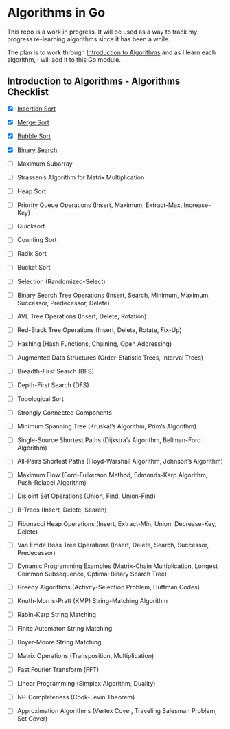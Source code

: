 # Algorithms in Go

This repo is a work in progress. It will be used as a way to track my progress re-learning algorithms since it has been a while. 

The plan is to work through [Introduction to Algorithms](https://a.co/d/gGKnQc8) and as I learn each algorithm, I will add it to this Go module.

## Introduction to Algorithms - Algorithms Checklist

- [x] [Insertion Sort](./insertion_sort.go)
- [x] [Merge Sort](./merge_sort.go)
- [x] [Bubble Sort](./bubble_sort.go)
- [x] [Binary Search](./binary_search.go)
- [ ] Maximum Subarray
- [ ] Strassen’s Algorithm for Matrix Multiplication
- [ ] Heap Sort
- [ ] Priority Queue Operations (Insert, Maximum, Extract-Max, Increase-Key)
- [ ] Quicksort
- [ ] Counting Sort
- [ ] Radix Sort
- [ ] Bucket Sort
- [ ] Selection (Randomized-Select)
- [ ] Binary Search Tree Operations (Insert, Search, Minimum, Maximum, Successor, Predecessor, Delete)
- [ ] AVL Tree Operations (Insert, Delete, Rotation)
- [ ] Red-Black Tree Operations (Insert, Delete, Rotate, Fix-Up)
- [ ] Hashing (Hash Functions, Chaining, Open Addressing)
- [ ] Augmented Data Structures (Order-Statistic Trees, Interval Trees)
- [ ] Breadth-First Search (BFS)
- [ ] Depth-First Search (DFS)
- [ ] Topological Sort
- [ ] Strongly Connected Components
- [ ] Minimum Spanning Tree (Kruskal’s Algorithm, Prim’s Algorithm)
- [ ] Single-Source Shortest Paths (Dijkstra’s Algorithm, Bellman-Ford Algorithm)
- [ ] All-Pairs Shortest Paths (Floyd-Warshall Algorithm, Johnson’s Algorithm)
- [ ] Maximum Flow (Ford-Fulkerson Method, Edmonds-Karp Algorithm, Push-Relabel Algorithm)
- [ ] Disjoint Set Operations (Union, Find, Union-Find)
- [ ] B-Trees (Insert, Delete, Search)
- [ ] Fibonacci Heap Operations (Insert, Extract-Min, Union, Decrease-Key, Delete)
- [ ] Van Emde Boas Tree Operations (Insert, Delete, Search, Successor, Predecessor)
- [ ] Dynamic Programming Examples (Matrix-Chain Multiplication, Longest Common Subsequence, Optimal Binary Search Tree)
- [ ] Greedy Algorithms (Activity-Selection Problem, Huffman Codes)
- [ ] Knuth-Morris-Pratt (KMP) String-Matching Algorithm
- [ ] Rabin-Karp String Matching
- [ ] Finite Automaton String Matching
- [ ] Boyer-Moore String Matching
- [ ] Matrix Operations (Transposition, Multiplication)
- [ ] Fast Fourier Transform (FFT)
- [ ] Linear Programming (Simplex Algorithm, Duality)
- [ ] NP-Completeness (Cook-Levin Theorem)
- [ ] Approximation Algorithms (Vertex Cover, Traveling Salesman Problem, Set Cover)

